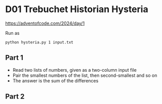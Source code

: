 D01 Trebuchet Historian Hysteria
=================================

https://adventofcode.com/2024/day/1

Run as

    python hysteria.py 1 input.txt


Part 1
------

- Read two lists of numbers, given as a two-column input file
- Pair the smallest numbers of the list, then second-smallest and so on
- The answer is the sum of the differences

Part 2
------

